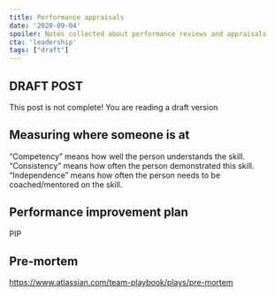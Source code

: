 ```yaml
---
title: Performance appraisals
date: '2020-09-04'
spoiler: Notes collected about performance reviews and appraisals
cta: 'leadership'
tags: ["draft"]
---
```


## DRAFT POST

This post is not complete! You are reading a draft version

## Measuring where someone is at

“Competency” means how well the person understands the skill.
“Consistency” means how often the person demonstrated this skill.
“Independence” means how often the person needs to be coached/mentored on the skill.

## Performance improvement plan

PIP

## Pre-mortem

https://www.atlassian.com/team-playbook/plays/pre-mortem